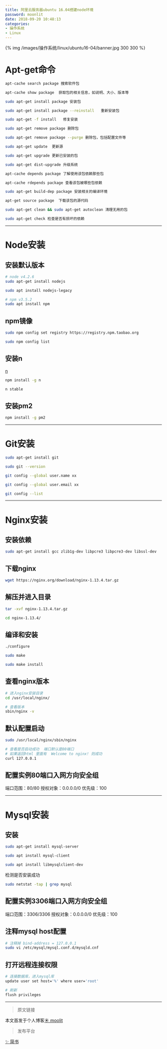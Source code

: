 ```yaml
---
title: 阿里云服务器ubuntu 16.04搭建node环境
password: moonlit
date: 2018-09-20 10:48:13
categories: 
- 操作系统
- Linux
---
```


{% img /images/操作系统/linux/ubuntu16-04/banner.jpg 300 300 %}

<!--more-->

# Apt-get命令

```bash
apt-cache search package 搜索软件包

apt-cache show package  获取包的相关信息，如说明、大小、版本等

sudo apt-get install package 安装包

sudo apt-get install package --reinstall   重新安装包

sudo apt-get -f install   修复安装

sudo apt-get remove package 删除包

sudo apt-get remove package --purge 删除包，包括配置文件等

sudo apt-get update  更新源

sudo apt-get upgrade 更新已安装的包

sudo apt-get dist-upgrade 升级系统

apt-cache depends package 了解使用该包依赖那些包

apt-cache rdepends package 查看该包被哪些包依赖

sudo apt-get build-dep package 安装相关的编译环境

apt-get source package  下载该包的源代码

sudo apt-get clean && sudo apt-get autoclean 清理无用的包

sudo apt-get check 检查是否有损坏的依赖
```

----

# Node安装

## 安装默认版本

```bash
# node v4.2.6
sudo apt-get install nodejs

sudo apt install nodejs-legacy

# npm v3.5.2
sudo apt install npm
```

## npm镜像

```bash
sudo npm config set registry https://registry.npm.taobao.org

sudo npm config list
```

## 安装n

[n](https://www.npmjs.com/package/n)

```bash
npm install -g n
```

```bash
n stable
```

## 安装pm2

```bash
npm install -g pm2
```

----

# Git安装

```bash
sudo apt-get install git

sudo git --version
```

```bash
git config --global user.name xx

git config --global user.email xx

git config --list
```

----

# Nginx安装

## 安装依赖

```bash
sudo apt-get install gcc zlib1g-dev libpcre3 libpcre3-dev libssl-dev
```

## 下载nginx

```bash
wget https://nginx.org/download/nginx-1.13.4.tar.gz
```

## 解压并进入目录

```bash
tar -xvf nginx-1.13.4.tar.gz

cd nginx-1.13.4/
```

## 编译和安装

```bash
./configure

sudo make

sudo make install
```

## 查看nginx版本

```bash
# 进入nginx安装目录
cd /usr/local/nginx/

# 查看版本
sbin/nginx -v
```

## 默认配置启动

```bash
sudo /usr/local/nginx/sbin/nginx

# 查看是否启动成功  端口默认是80端口
# 如果返回html 里面有  Welcome to nginx! 则成功
curl 127.0.0.1
```

## 配置实例80端口入网方向安全组

端口范围：80/80
授权对象：0.0.0.0/0
优先级：100

----

# Mysql安装

## 安装

```bash
sudo apt-get install mysql-server

sudo apt install mysql-client

sudo apt install libmysqlclient-dev
```

检测是否安装成功

```bash
sudo netstat -tap | grep mysql
```

## 配置实例3306端口入网方向安全组

端口范围：3306/3306
授权对象：0.0.0.0/0
优先级：100

## 注释mysql host配置

```bash
# 注释掉 bind-address = 127.0.0.1
sudo vi /etc/mysql/mysql.conf.d/mysqld.cnf
```

## 打开远程连接权限

```bash
# 连接数据库，进入mysql库
update user set host='%' where user='root'

# 刷新
flush privileges
```

---

> 原文链接

本文首发于个人博客[☀️ moolit](https://moonlit.vip/)

> 发布平台

[✨ 简书](https://www.jianshu.com/p/07873287c1c1)